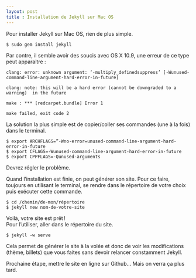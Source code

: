 ```yaml
---
layout: post
title : Installation de Jekyll sur Mac OS
---
```


Pour installer Jekyll sur Mac OS, rien de plus simple.

	$ sudo gem install jekyll		
Par contre, il semble avoir des soucis avec OS X 10.9, une erreur de ce type peut apparaitre :	
	
	clang: error: unknown argument: ‘-multiply_definedsuppress’ [-Wunused-		command-line-argument-hard-error-in-future]
	
	clang: note: this will be a hard error (cannot be downgraded to a warning) 	in the future
	
	make : *** [redcarpet.bundle] Error 1
	
	make failed, exit code 2		
La solution la plus simple est de copier/coller ses commandes (une à la fois) dans le terminal.

	$ export ARCHFLAGS=”-Wno-error=unused-command-line-argument-hard-error-in-future
	$ export CFLAGS=-Wunused-command-line-argument-hard-error-in-future
	$ export CPPFLAGS=-Qunused-arguments
Devrez régler le problème.

Quand l’installation est finie, on peut générer son site. Pour ce faire, toujours en utilisant le terminal, se rendre dans le répertoire de votre choix puis exécuter cette commande.

	$ cd /chemin/de-mon/répertoire	
	$ jekyll new nom-de-votre-site
Voilà, votre site est prêt !	
Pour l’utiliser, aller dans le répertoire du site.

	$ jekyll -w serve
Cela permet de générer le site à la volée et donc de voir les modifications (thème, billets) que vous faites sans devoir relancer constamment Jekyll. 

Prochaine étape, mettre le site en ligne sur Github… Mais on verra ça plus tard.
